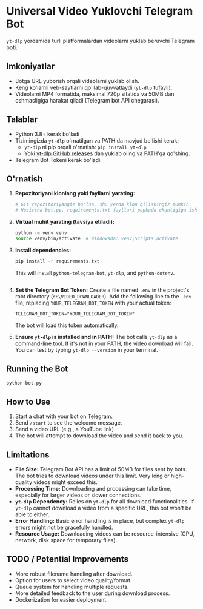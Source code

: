 # Universal Video Yuklovchi Telegram Bot

`yt-dlp` yordamida turli platformalardan videolarni yuklab beruvchi Telegram boti.

## Imkoniyatlar

-   Botga URL yuborish orqali videolarni yuklab olish.
-   Keng ko'lamli veb-saytlarni qo'llab-quvvatlaydi (`yt-dlp` tufayli).
-   Videolarni MP4 formatida, maksimal 720p sifatida va 50MB dan oshmasligiga harakat qiladi (Telegram bot API chegarasi).

## Talablar

-   Python 3.8+ kerak bo'ladi
-   Tizimingizda `yt-dlp` o'rnatilgan va PATH'da mavjud bo'lishi kerak:
    -   `yt-dlp` ni pip orqali o'rnatish: `pip install yt-dlp`
    -   Yoki [yt-dlp GitHub releases](https://github.com/yt-dlp/yt-dlp/releases) dan yuklab oling va PATH'ga qo'shing.
-   Telegram Bot Tokeni kerak bo'ladi.

## O'rnatish

1.  **Repozitoriyani klonlang yoki fayllarni yarating:**
    ```bash
    # Git repozitoriyangiz bo'lsa, shu yerda klon qilishingiz mumkin.
    # Hozircha bot.py, requirements.txt fayllari papkada ekanligiga ishonch hosil qiling.
    ```

2.  **Virtual muhit yarating (tavsiya etiladi):**
    ```bash
    python -m venv venv
    source venv/bin/activate  # Windowsda: venv\Scripts\activate
    ```

3.  **Install dependencies:**
    ```bash
    pip install -r requirements.txt
    ```

    This will install `python-telegram-bot`, `yt-dlp`, and `python-dotenv`.
    ```

4.  **Set the Telegram Bot Token:**
    Create a file named `.env` in the project's root directory (`d:\VIDEO_DOWNLOADER`).
    Add the following line to the `.env` file, replacing `YOUR_TELEGRAM_BOT_TOKEN` with your actual token:
    ```
    TELEGRAM_BOT_TOKEN="YOUR_TELEGRAM_BOT_TOKEN"
    ```
    The bot will load this token automatically.

5.  **Ensure `yt-dlp` is installed and in PATH:**
    The bot calls `yt-dlp` as a command-line tool. If it's not in your PATH, the video download will fail. You can test by typing `yt-dlp --version` in your terminal.

## Running the Bot

```bash
python bot.py
```

## How to Use

1.  Start a chat with your bot on Telegram.
2.  Send `/start` to see the welcome message.
3.  Send a video URL (e.g., a YouTube link).
4.  The bot will attempt to download the video and send it back to you.

## Limitations

-   **File Size:** Telegram Bot API has a limit of 50MB for files sent by bots. The bot tries to download videos under this limit. Very long or high-quality videos might exceed this.
-   **Processing Time:** Downloading and processing can take time, especially for larger videos or slower connections.
-   **`yt-dlp` Dependency:** Relies on `yt-dlp` for all download functionalities. If `yt-dlp` cannot download a video from a specific URL, this bot won't be able to either.
-   **Error Handling:** Basic error handling is in place, but complex `yt-dlp` errors might not be gracefully handled.
-   **Resource Usage:** Downloading videos can be resource-intensive (CPU, network, disk space for temporary files).

## TODO / Potential Improvements

-   More robust filename handling after download.
-   Option for users to select video quality/format.
-   Queue system for handling multiple requests.
-   More detailed feedback to the user during download process.
-   Dockerization for easier deployment.
